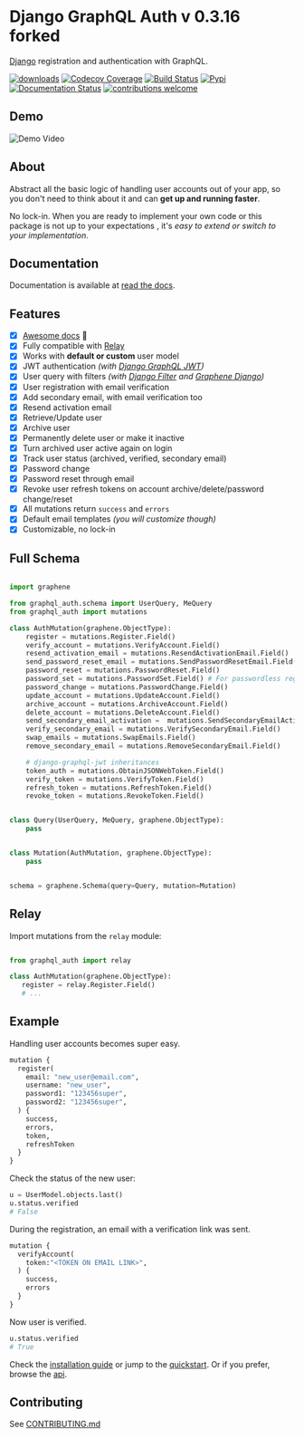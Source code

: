 # Django GraphQL Auth v 0.3.16 forked

[Django](https://github.com/django/django) registration and authentication with GraphQL.

[![downloads](https://img.shields.io/pypi/dm/django-graphql-auth)](https://pypistats.org/packages/django-graphql-auth)
[![Codecov Coverage](https://img.shields.io/codecov/c/github/pedrobern/django-graphql-auth/master.svg?style=flat-square)](https://codecov.io/gh/pedrobern/django-graphql-auth/)
[![Build Status](https://travis-ci.com/pedrobern/django-graphql-auth.svg?branch=master)](https://travis-ci.com/pedrobern/django-graphql-auth)
[![Pypi](https://img.shields.io/pypi/v/django-graphql-auth.svg)](https://pypi.org/project/django-graphql-auth/)
[![Documentation Status](https://readthedocs.org/projects/django-graphql-auth/badge/?version=latest)](https://django-graphql-auth.readthedocs.io/en/latest/?badge=latest)
[![contributions welcome](https://img.shields.io/badge/contributions-welcome-brightgreen.svg?style=flat)](https://github.com/pedrobern/django-graphql-auth/blob/master/CONTRIBUTING.md)

## Demo

![Demo Video](https://github.com/pedrobern/django-graphql-auth/blob/master/demo.gif)

## About

Abstract all the basic logic of handling user accounts out of your app,
so you don't need to think about it and can **get up and running faster**.

No lock-in. When you are ready to implement your own code or this package
is not up to your expectations , it's *easy to extend or switch to
your implementation*.


## Documentation

Documentation is available at [read the docs](https://django-graphql-auth.readthedocs.io/en/latest/).


## Features

* [x] [Awesome docs](https://django-graphql-auth.readthedocs.io/en/latest/) :tada:
* [x] Fully compatible with [Relay](https://github.com/facebook/relay>)
* [x] Works with **default or custom** user model
* [x] JWT authentication *(with [Django GraphQL JWT](https://github.com/flavors/django-graphql-jwt))*
* [x] User query with filters *(with [Django Filter](https://github.com/carltongibson/django-filter) and [Graphene Django](https://github.com/graphql-python/graphene-django))*
* [x] User registration with email verification
* [x] Add secondary email, with email verification too
* [x] Resend activation email
* [x] Retrieve/Update user
* [x] Archive user
* [x] Permanently delete user or make it inactive
* [x] Turn archived user active again on login
* [x] Track user status (archived, verified, secondary email)
* [x] Password change
* [x] Password reset through email
* [x] Revoke user refresh tokens on account archive/delete/password change/reset
* [x] All mutations return `success` and `errors`
* [x] Default email templates *(you will customize though)*
* [x] Customizable, no lock-in

## Full Schema

```python

import graphene

from graphql_auth.schema import UserQuery, MeQuery
from graphql_auth import mutations

class AuthMutation(graphene.ObjectType):
    register = mutations.Register.Field()
    verify_account = mutations.VerifyAccount.Field()
    resend_activation_email = mutations.ResendActivationEmail.Field()
    send_password_reset_email = mutations.SendPasswordResetEmail.Field()
    password_reset = mutations.PasswordReset.Field()
    password_set = mutations.PasswordSet.Field() # For passwordless registration
    password_change = mutations.PasswordChange.Field()
    update_account = mutations.UpdateAccount.Field()
    archive_account = mutations.ArchiveAccount.Field()
    delete_account = mutations.DeleteAccount.Field()
    send_secondary_email_activation =  mutations.SendSecondaryEmailActivation.Field()
    verify_secondary_email = mutations.VerifySecondaryEmail.Field()
    swap_emails = mutations.SwapEmails.Field()
    remove_secondary_email = mutations.RemoveSecondaryEmail.Field()

    # django-graphql-jwt inheritances
    token_auth = mutations.ObtainJSONWebToken.Field()
    verify_token = mutations.VerifyToken.Field()
    refresh_token = mutations.RefreshToken.Field()
    revoke_token = mutations.RevokeToken.Field()


class Query(UserQuery, MeQuery, graphene.ObjectType):
    pass


class Mutation(AuthMutation, graphene.ObjectType):
    pass


schema = graphene.Schema(query=Query, mutation=Mutation)
```


## Relay

Import mutations from the ``relay`` module:

```python

from graphql_auth import relay

class AuthMutation(graphene.ObjectType):
   register = relay.Register.Field()
   # ...
```


## Example

Handling user accounts becomes super easy.

```python
mutation {
  register(
    email: "new_user@email.com",
    username: "new_user",
    password1: "123456super",
    password2: "123456super",
  ) {
    success,
    errors,
    token,
    refreshToken
  }
}
```

Check the status of the new user:

```python
u = UserModel.objects.last()
u.status.verified
# False
```

During the registration, an email with a verification link was sent.

```python
mutation {
  verifyAccount(
    token:"<TOKEN ON EMAIL LINK>",
  ) {
    success,
    errors
  }
}
```

Now user is verified.

```python
u.status.verified
# True
```

Check the [installation guide](https://django-graphql-auth.readthedocs.io/en/latest/installation/) or jump to the [quickstart](https://django-graphql-auth.readthedocs.io/en/latest/quickstart/). Or if you prefer, browse the [api](https://django-graphql-auth.readthedocs.io/en/latest/api/).


## Contributing

See [CONTRIBUTING.md](https://github.com/pedrobern/django-graphql-auth/blob/master/CONTRIBUTING.md)
